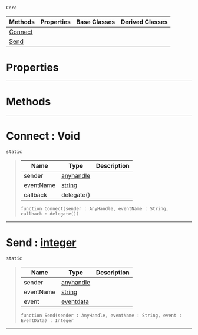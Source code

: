  `Core`

|Methods|Properties|Base Classes|Derived Classes|
|---|---|---|---|
|[ Connect](events.md#connect-void)| | | |
|[ Send](events.md#send-zilch-engine-documen)| | | |


 #  Properties


---  
 #  Methods


---  
 #  Connect : Void

 `static`

> 
> |Name|Type|Description|
> |---|---|---|
> |sender|[anyhandle](anyhandle.md)| |
> |eventName|[string](string.md)| |
> |callback|delegate()| |
> ```TS:Nada
> function Connect(sender : AnyHandle, eventName : String, callback : delegate())
> ``` 


---  
 #  Send : [integer](integer.md)

 `static`

> 
> |Name|Type|Description|
> |---|---|---|
> |sender|[anyhandle](anyhandle.md)| |
> |eventName|[string](string.md)| |
> |event|[eventdata](eventdata.md)| |
> ```TS:Nada
> function Send(sender : AnyHandle, eventName : String, event : EventData) : Integer
> ``` 


---  
 

 